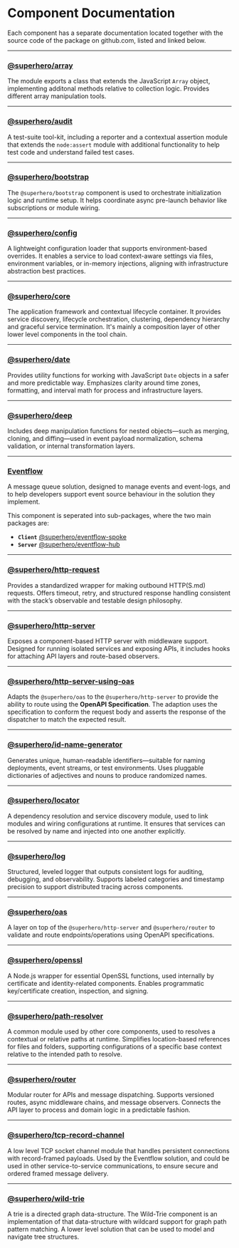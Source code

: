 # Component Documentation

Each component has a separate documentation located together with the source code of the package on github.com, listed and linked below.

---

### [@superhero/array](https://github.com/superhero/array)

The module exports a class that extends the JavaScript `Array` object, implementing additonal methods relative to collection logic. Provides different array manipulation tools.

---

### [@superhero/audit](https://github.com/superhero/audit)

A test-suite tool-kit, including a reporter and a contextual assertion module that extends the `node:assert` module with additional functionality to help test code and understand failed test cases.

---

### [@superhero/bootstrap](https://github.com/superhero/bootstrap)

The `@superhero/bootstrap` component is used to orchestrate initialization logic and runtime setup. It helps coordinate async pre-launch behavior like subscriptions or module wiring.

---

### [@superhero/config](https://github.com/superhero/config)

A lightweight configuration loader that supports environment-based overrides. It enables a service to load context-aware settings via files, environment variables, or in-memory injections, aligning with infrastructure abstraction best practices.

---

### [@superhero/core](https://github.com/superhero/core)

The application framework and contextual lifecycle container. It provides service discovery, lifecycle orchestration, clustering, dependency hierarchy and graceful service termination. It's mainly a composition layer of other lower level components in the tool chain.

---

### [@superhero/date](https://github.com/superhero/date)

Provides utility functions for working with JavaScript `Date` objects in a safer and more predictable way. Emphasizes clarity around time zones, formatting, and interval math for process and infrastructure layers.

---

### [@superhero/deep](https://github.com/superhero/deep)

Includes deep manipulation functions for nested objects—such as merging, cloning, and diffing—used in event payload normalization, schema validation, or internal transformation layers.

---

### [Eventflow](/components/@superhero/eventflow.md)

A message queue solution, designed to manage events and event-logs, and to help developers support event source behaviour in the solution they implement.

This component is seperated into sub-packages, where the two main packages are:

- **`Client`** [@superhero/eventflow-spoke](/components/@superhero/eventflow.md/#superheroeventflow-spoke)
- **`Server`** [@superhero/eventflow-hub](/components/@superhero/eventflow.md/#superheroeventflow-hub)

---

### [@superhero/http-request](https://github.com/superhero/http-request)

Provides a standardized wrapper for making outbound HTTP(S.md) requests. Offers timeout, retry, and structured response handling consistent with the stack’s observable and testable design philosophy.

---

### [@superhero/http-server](https://github.com/superhero/http-server)

Exposes a component-based HTTP server with middleware support. Designed for running isolated services and exposing APIs, it includes hooks for attaching API layers and route-based observers.

---

### [@superhero/http-server-using-oas](https://github.com/superhero/http-server-using-oas)

Adapts the `@superhero/oas` to the `@superhero/http-server` to provide the ability to route using the **OpenAPI Specification**. The adaption uses the specification to conform the request body and asserts the response of the dispatcher to match the expected result.

---

### [@superhero/id-name-generator](https://github.com/superhero/id-name-generator)

Generates unique, human-readable identifiers—suitable for naming deployments, event streams, or test environments. Uses pluggable dictionaries of adjectives and nouns to produce randomized names.

---

### [@superhero/locator](https://github.com/superhero/locator)

A dependency resolution and service discovery module, used to link modules and wiring configurations at runtime. It ensures that services can be resolved by name and injected into one another explicitly.

---

### [@superhero/log](https://github.com/superhero/log)

Structured, leveled logger that outputs consistent logs for auditing, debugging, and observability. Supports labeled categories and timestamp precision to support distributed tracing across components.

---

### [@superhero/oas](https://github.com/superhero/oas)

A layer on top of the `@superhero/http-server` and `@superhero/router` to validate and route endpoints/operations using OpenAPI specifications.

---

### [@superhero/openssl](https://github.com/superhero/openssl)

A Node.js wrapper for essential OpenSSL functions, used internally by certificate and identity-related components. Enables programmatic key/certificate creation, inspection, and signing.

---

### [@superhero/path-resolver](https://github.com/superhero/path-resolver)

A common module used by other core components, used to resolves a contextual or relative paths at runtime. Simplifies location-based references for files and folders, supporting configurations of a specific base context relative to the intended path to resolve.

---

### [@superhero/router](https://github.com/superhero/router)

Modular router for APIs and message dispatching. Supports versioned routes, async middleware chains, and message observers. Connects the API layer to process and domain logic in a predictable fashion.

---

### [@superhero/tcp-record-channel](https://github.com/superhero/tcp-record-channel)

A low level TCP socket channel module that handles persistent connections with record-framed payloads. Used by the Eventflow solution, and could be used in other service-to-service communications, to ensure secure and ordered framed message delivery.

---

### [@superhero/wild-trie](https://github.com/superhero/wild-trie)

A trie is a directed graph data-structure. The Wild-Trie component is an implementation of that data-structure with wildcard support for graph path pattern matching. A lower level solution that can be used to model and navigate tree structures.
